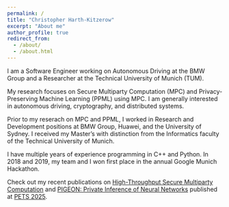 ```yaml
---
permalink: /
title: "Christopher Harth-Kitzerow"
excerpt: "About me"
author_profile: true
redirect_from: 
  - /about/
  - /about.html
---
```


I am a Software Engineer working on Autonomous Driving at the BMW Group and a Researcher at the Technical University of Munich (TUM).

My research focuses on Secure Multiparty Computation (MPC) and Privacy-Preserving Machine Learning (PPML) using MPC. I am generally interested in autonomous driving, cryptography, and distributed systems.

Prior to my reserach on MPC and PPML, I worked in Research and Development positions at BMW Group, Huawei, and the University of Sydney. I received my Master’s with distinction from the Informatics faculty of the Technical University of Munich.

I have multiple years of experience programming in C++ and Python. In 2018 and 2019, my team and I won first place in the annual Google Munich Hackathon.

Check out my recent publications on [High-Throughput Secure Multiparty Computation](https://eprint.iacr.org/2024/386.pdf) and [PIGEON: Private Inference of Neural Networks](https://eprint.iacr.org/2024/1371.pdf) published at [PETS 2025](https://petsymposium.org/2025/).
